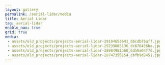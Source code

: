 ```yaml
---
layout: gallery
permalink: /aerial-lidar/media
title: Aerial Lidar
tag: aerial-lidar
enable_nav: true
grid: true
media: 
 - assets/old_projects/projects-aerial-lidar-29194653641_0bcdb76aff.jpg
 - assets/old_projects/projects-aerial-lidar-29239085136_dc676456ba.jpg
 - assets/old_projects/projects-aerial-lidar-28984981360_6d56a04f7d.jpg
 - assets/old_projects/projects-aerial-lidar-28747355154_cbfb9d2451.jpg
---
```


